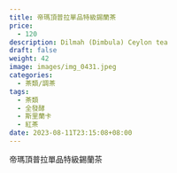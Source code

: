 ```yaml
---
title: 帝瑪頂普拉單品特級錫蘭茶
price:
  - 120
description: Dilmah (Dimbula) Ceylon tea
draft: false
weight: 42
image: images/img_0431.jpeg
categories:
  - 茶類/調茶
tags:
  - 茶類
  - 全發酵
  - 斯里蘭卡
  - 紅茶
date: 2023-08-11T23:15:08+08:00
---
```


 帝瑪頂普拉單品特級錫蘭茶
